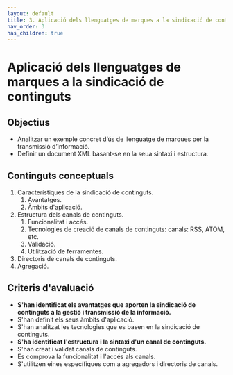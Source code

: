 ```yaml
---
layout: default
title: 3. Aplicació dels llenguatges de marques a la sindicació de continguts 
nav_order: 3
has_children: true
---
```

# Aplicació dels llenguatges de marques a la sindicació de continguts 
 
## Objectius
* Analitzar un exemple concret d’ús de llenguatge de marques per la transmissió d’informació.
* Definir un document XML basant-se en la seua sintaxi i estructura.

## Continguts conceptuals

1. Característiques de la sindicació de continguts.
   1. Avantatges.
   2. Àmbits d'aplicació.
2. Estructura dels canals de continguts.
   1. Funcionalitat i accés.
   2. Tecnologies de creació de canals de continguts: canals: RSS, ATOM, etc.
   3. Validació.
   4. Utilització de ferramentes.
3. Directoris de canals de continguts.
4. Agregació.

## Criteris d'avaluació

*  **S'han identificat els avantatges que aporten la sindicació de continguts a la gestió i transmissió de
la informació.**
* S'han definit els seus àmbits d'aplicació.
* S'han analitzat les tecnologies que es basen en la sindicació de continguts.
* **S'ha identificat l'estructura i la sintaxi d'un canal de continguts.**
* S'han creat i validat canals de continguts.
* Es comprova la funcionalitat i l'accés als canals.
* S'utilitzen eines específiques com a agregadors i directoris de canals.